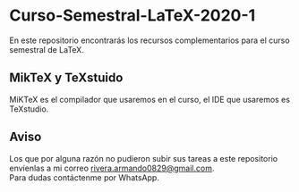 # Curso-Semestral-LaTeX-2020-1
En este repositorio encontrarás los recursos complementarios para el curso semestral de LaTeX.

## MikTeX y TeXstuido
MiKTeX es el compilador que usaremos en el curso, el IDE que usaremos es TeXstudio.

## Aviso  

Los que por alguna razón no pudieron 
subir sus tareas a este repositorio envíenlas a mi correo <rivera.armando0829@gmail.com>.  
Para dudas contáctenme por WhatsApp.